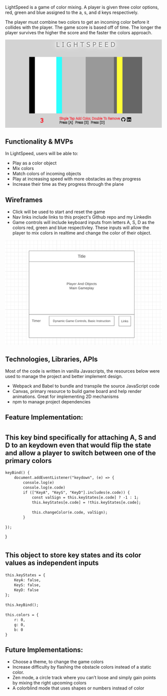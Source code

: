 LightSpeed is a game of color mixing. A player is given three color options, red, green and blue assigned to the a, s, and d keys respectively. 

The player must combine two colors to get an incoming color before it collides with the player. The game score is based off of time. The longer the player survives the higher the score and the faster the colors approach.


![Gameplay](readme-imgs/LSGameplay.png)


Functionality & MVPs
------

In LightSpeed, users will be able to:
     
 * Play as a color object
 * Mix colors
 * Match colors of incoming objects
 * Play at increasing speed with more obstacles as they progress
* Increase their time as they progress through the plane


Wireframes
------

* Click will be used to start and reset the game
* Nav links include links to this project's Github repo and my LinkedIn 
* Game controls will include keyboard inputs from letters A, S, D as the colors red, green and blue respectivley. These inputs will allow the player to mix colors in realtime and change the color of their object.


![wireframe](readme-imgs/LSWireFrame.png)


Technologies, Libraries, APIs
------
Most of the code is written in vanilla Javascripts, the resources below were used to manage the project and better implement design.

* Webpack and Babel to bundle and transpile the source JavaScript code
* Canvas, primary resource to build game board and help render animations. Great for implementing 2D mechanisms
* npm to manage project dependencies

Feature Implementation:
--
#
This key bind specifically for attaching A, S and D to an keydown even that would flip the state and allow a player to switch between one of the primary colors
---

    keyBind() {
        document.addEventListener("keydown", (e) => {
            console.log(e)
            console.log(e.code)
            if (["KeyA", "KeyS", "KeyD"].includes(e.code)) {
                const valSign = this.keyStates[e.code] ? -1 : 1;
                this.keyStates[e.code] = !this.keyStates[e.code];

                this.changeColor(e.code, valSign);
            }

    });
}

#
 This object to store key states and its color values as independent inputs
---

        
    this.keyStates = {
        KeyA: false,
        KeyS: false,
        KeyD: false
    };

    this.keyBind();

    this.colors = {
        r: 0,
        g: 0,
        b: 0
    }

Future Implementations:
----

* Choose a theme, to change the game colors
* Increase difficulty by flashing the obstacle colors instead of a static color.
* Zen mode, a circle track where you can’t loose and simply gain points by mixing
the right upcoming colors
* A colorblind mode that uses shapes or numbers instead of color


